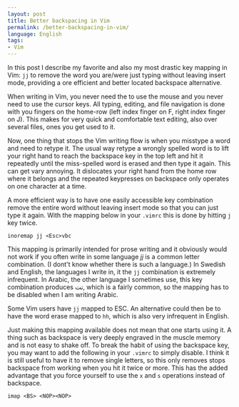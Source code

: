 ```yaml
---
layout: post
title: Better backspacing in Vim
permalink: /better-backspacing-in-vim/
language: English
tags:
- Vim
---
```

 
In this post I describe my favorite and also my most drastic key mapping in Vim: `jj` to remove the word you are/were just typing without leaving insert mode, providing a ore efficient and better located backspace alternative.

When writing in Vim, you never need the to use the mouse and you never need to use the cursor keys. All typing, editing, and file navigation is done with you fingers on the home-row (left index finger on F, right index finger on J). This makes for very quick and comfortable text editing, also over several files, ones you get used to it.

Now, one thing that stops the Vim writing flow is when you misstype a word and need to retype it. The usual way retype a wrongly spelled word is to lift your right hand to reach the backspace key in the top left and hit it repeatedly until the miss-spelled word is erased and then type it again. This can get vary annoying. It dislocates your right hand from the home row where it belongs and the repeated keypresses on backspace only operates on one character at a time.

A more efficient way is to have one easily accessible key combination remove the entire word without leaving insert mode so that you can just type it again. With the mapping below in your `.vimrc` this is done by hitting `j` key twice.

``` vim
inoremap jj <Esc>vbc
```

This mapping is primarily intended for prose writing and it obviously would not work if you often write in some language *jj* is a common letter combination. (I dont't know whether there is such a language.) In Swedish and English, the languages I write in, it the `jj` combination is extremely infrequent. In Arabic, the other language I sometimes use, this key combination produces تت, which is a fairly common, so the mapping has to be disabled when I am writing Arabic.

Some Vim users have `jj` mapped to ESC. An alternative could then be to have the word erase mapped to `hh`, which is also very infrequent in English. 

Just making this mapping available does not mean that one starts using it. A thing such as backspace is very deeply engraved in the muscle memory and is not easy to shake off. To break the habit of using the backspace key, you may want to add the following in your `.vimrc` to simply disable. I think it is still useful to have it to remove single letters, so this only removes stops backspace from working when you hit it twice or more. This has the added advantage that you force yourself to use the `x` and `s` operations instead of backspace.

``` vim
imap <BS> <NOP><NOP>
```
